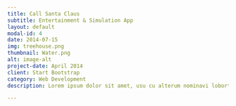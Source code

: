 ```yaml
---
title: Call Santa Claus
subtitle: Entertainment & Simulation App
layout: default
modal-id: 4
date: 2014-07-15
img: treehouse.png
thumbnail: Water.png
alt: image-alt
project-date: April 2014
client: Start Bootstrap
category: Web Development
description: Lorem ipsum dolor sit amet, usu cu alterum nominavi lobortis. At duo novum diceret. Tantas apeirian vix et, usu sanctus postulant inciderint ut, populo diceret necessitatibus in vim. Cu eum dicam feugiat noluisse.

---
```

